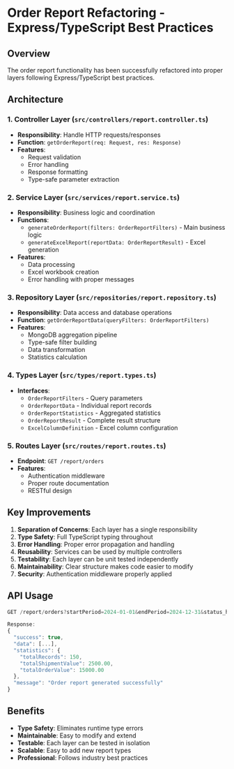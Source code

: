 # Order Report Refactoring - Express/TypeScript Best Practices

## Overview
The order report functionality has been successfully refactored into proper layers following Express/TypeScript best practices.

## Architecture

### 1. **Controller Layer** (`src/controllers/report.controller.ts`)
- **Responsibility**: Handle HTTP requests/responses
- **Function**: `getOrderReport(req: Request, res: Response)`
- **Features**:
  - Request validation
  - Error handling
  - Response formatting
  - Type-safe parameter extraction

### 2. **Service Layer** (`src/services/report.service.ts`)
- **Responsibility**: Business logic and coordination
- **Functions**: 
  - `generateOrderReport(filters: OrderReportFilters)` - Main business logic
  - `generateExcelReport(reportData: OrderReportResult)` - Excel generation
- **Features**:
  - Data processing
  - Excel workbook creation
  - Error handling with proper messages

### 3. **Repository Layer** (`src/repositories/report.repository.ts`)
- **Responsibility**: Data access and database operations
- **Function**: `getOrderReportData(queryFilters: OrderReportFilters)`
- **Features**:
  - MongoDB aggregation pipeline
  - Type-safe filter building
  - Data transformation
  - Statistics calculation

### 4. **Types Layer** (`src/types/report.types.ts`)
- **Interfaces**:
  - `OrderReportFilters` - Query parameters
  - `OrderReportData` - Individual report records
  - `OrderReportStatistics` - Aggregated statistics
  - `OrderReportResult` - Complete result structure
  - `ExcelColumnDefinition` - Excel column configuration

### 5. **Routes Layer** (`src/routes/report.routes.ts`)
- **Endpoint**: `GET /report/orders`
- **Features**:
  - Authentication middleware
  - Proper route documentation
  - RESTful design

## Key Improvements

1. **Separation of Concerns**: Each layer has a single responsibility
2. **Type Safety**: Full TypeScript typing throughout
3. **Error Handling**: Proper error propagation and handling
4. **Reusability**: Services can be used by multiple controllers
5. **Testability**: Each layer can be unit tested independently
6. **Maintainability**: Clear structure makes code easier to modify
7. **Security**: Authentication middleware properly applied

## API Usage

```typescript
GET /report/orders?startPeriod=2024-01-01&endPeriod=2024-12-31&status_hub=completed

Response:
{
  "success": true,
  "data": [...],
  "statistics": {
    "totalRecords": 150,
    "totalShipmentValue": 2500.00,
    "totalOrderValue": 15000.00
  },
  "message": "Order report generated successfully"
}
```

## Benefits

- **Type Safety**: Eliminates runtime type errors
- **Maintainable**: Easy to modify and extend
- **Testable**: Each layer can be tested in isolation
- **Scalable**: Easy to add new report types
- **Professional**: Follows industry best practices
